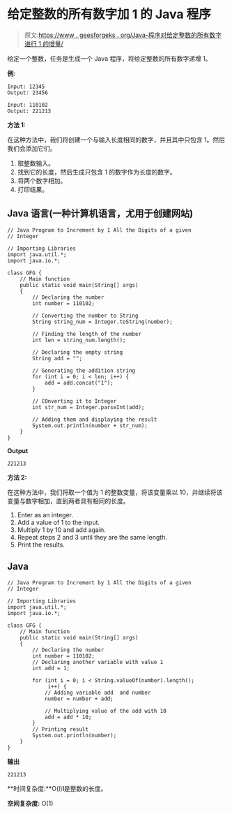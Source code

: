 # 给定整数的所有数字加 1 的 Java 程序

> 原文:[https://www . geesforgeks . org/Java-程序对给定整数的所有数字进行 1 的增量/](https://www.geeksforgeeks.org/java-program-to-increment-by-1-to-all-the-digits-of-a-given-integer/)

给定一个整数，任务是生成一个 Java 程序，将给定整数的所有数字递增 1。

**例:**

```
Input: 12345
Output: 23456

Input: 110102
Output: 221213

```

**方法 1:**

在这种方法中，我们将创建一个与输入长度相同的数字，并且其中只包含 1。然后我们会添加它们。

1.  取整数输入。
2.  找到它的长度，然后生成只包含 1 的数字作为长度的数字。
3.  将两个数字相加。
4.  打印结果。

## Java 语言(一种计算机语言，尤用于创建网站)

```
// Java Program to Increment by 1 All the Digits of a given
// Integer

// Importing Libraries
import java.util.*;
import java.io.*;

class GFG {
    // Main function
    public static void main(String[] args)
    {
        // Declaring the number
        int number = 110102;

        // Converting the number to String
        String string_num = Integer.toString(number);

        // Finding the length of the number
        int len = string_num.length();

        // Declaring the empty string
        String add = "";

        // Generating the addition string
        for (int i = 0; i < len; i++) {
            add = add.concat("1");
        }

        // COnverting it to Integer
        int str_num = Integer.parseInt(add);

        // Adding them and displaying the result
        System.out.println(number + str_num);
    }
}
```

**Output**

```
221213

```

**方法 2:**

在这种方法中，我们将取一个值为 1 的整数变量，将该变量乘以 10，并继续将该变量与数字相加，直到两者具有相同的长度。

1.  Enter as an integer.
2.  Add a value of 1 to the input.
3.  Multiply 1 by 10 and add again.
4.  Repeat steps 2 and 3 until they are the same length.
5.  Print the results.

## Java

```
// Java Program to Increment by 1 All the Digits of a given
// Integer

// Importing Libraries
import java.util.*;
import java.io.*;

class GFG {
    // Main function
    public static void main(String[] args)
    {
        // Declaring the number
        int number = 110102;
        // Declaring another variable with value 1
        int add = 1;

        for (int i = 0; i < String.valueOf(number).length();
             i++) {
            // Adding variable add  and number
            number = number + add;

            // Multiplying value of the add with 10
            add = add * 10;
        }
        // Printing result
        System.out.println(number);
    }
}
```

**输出**

```
221213

```

**时间复杂度:**O(l)**l**是整数的长度。

**空间复杂度:** O(1)